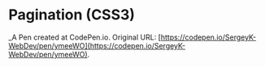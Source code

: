 # Pagination (CSS3)
 _A Pen created at CodePen.io. Original URL: [https://codepen.io/SergeyK-WebDev/pen/ymeeWO](https://codepen.io/SergeyK-WebDev/pen/ymeeWO).

 